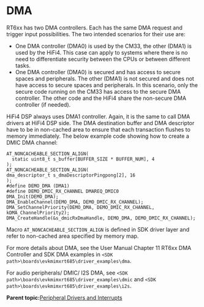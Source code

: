 # DMA

RT6xx has two DMA controllers. Each has the same DMA request and trigger input possibilities. The two intended scenarios for their use are:

-   One DMA controller \(DMA0\) is used by the CM33, the other \(DMA1\) is used by the HiFi4. This case can apply to systems where there is no need to differentiate security between the CPUs or between different tasks.
-   One DMA controller \(DMA0\) is secured and has access to secure spaces and peripherals. The other \(DMA1\) is not secured and does not have access to secure spaces and peripherals. In this scenario, only the secure code running on the CM33 has access to the secure DMA controller. The other code and the HiFi4 share the non-secure DMA controller \(if needed\).

HiFi4 DSP always uses DMA1 controller. Again, it is the same to call DMA drivers at HiFi4 DSP side. The DMA destination buffer and DMA descriptor have to be in non-cached area to ensure that each transaction flushes to memory immediately. The below example code showing how to create a DMIC DMA channel:

```
AT_NONCACHEABLE_SECTION_ALIGN(
  static uint8_t s_buffer[BUFFER_SIZE * BUFFER_NUM], 4
);
AT_NONCACHEABLE_SECTION_ALIGN(
dma_descriptor_t s_dmaDescriptorPingpong[2], 16
);
#define DEMO_DMA (DMA1)
#define DEMO_DMIC_RX_CHANNEL DMAREQ_DMIC0
DMA_Init(DEMO_DMA);
DMA_EnableChannel(DEMO_DMA, DEMO_DMIC_RX_CHANNEL);
DMA_SetChannelPriority(DEMO_DMA, DEMO_DMIC_RX_CHANNEL, kDMA_ChannelPriority2);
DMA_CreateHandle(&s_dmicRxDmaHandle, DEMO_DMA, DEMO_DMIC_RX_CHANNEL);
```

Macro `AT_NONCACHEABLE_SECTION_ALIGN` is defined in SDK driver layer and refer to non-cached area specified by memory map.

For more details about DMA, see the User Manual Chapter 11 RT6xx DMA Controller and SDK DMA examples in `<SDK path>\boards\evkmimxrt685\driver_examples\dma`.

For audio peripherals/ DMIC/ I2S DMA, see `<SDK path>\boards\evkmimxrt685\driver_examples\dmic` and `<SDK path>\boards\evkmimxrt685\driver_examples\i2s`.

**Parent topic:**[Peripheral Drivers and Interrupts](../topics/peripheral_drivers_and_interrupts.md)

